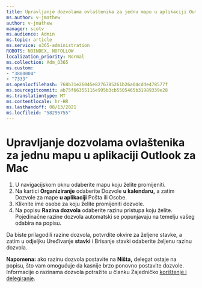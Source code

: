```yaml
---
title: Upravljanje dozvolama ovlaštenika za jednu mapu u aplikaciji Outlook za Mac
ms.author: v-jmathew
author: v-jmathew
manager: scotv
ms.audience: Admin
ms.topic: article
ms.service: o365-administration
ROBOTS: NOINDEX, NOFOLLOW
localization_priority: Normal
ms.collection: Adm_O365
ms.custom:
- "3800004"
- "7333"
ms.openlocfilehash: 768b31e26045e8276785261b26a04cdde478577f
ms.sourcegitcommit: ab75f66355116e995b3cb5505465b31989339e28
ms.translationtype: MT
ms.contentlocale: hr-HR
ms.lasthandoff: 08/13/2021
ms.locfileid: "58295755"
---
```

# <a name="manage-delegate-permissions-for-a-single-folder-in-outlook-for-mac"></a>Upravljanje dozvolama ovlaštenika za jednu mapu u aplikaciji Outlook za Mac

1. U navigacijskom oknu odaberite mapu koju želite promijeniti.
2. Na kartici **Organiziranje** odaberite Dozvole **u kalendaru,** a zatim Dozvole za mape **u aplikaciji** Pošta ili Osobe.
3. Kliknite ime osobe za koju želite promijeniti dozvole.
4. Na popisu **Razina dozvola** odaberite razinu pristupa koju želite. Pojedinačne razine dozvola automatski se popunjavaju na temelju vašeg odabira na popisu.

Da biste prilagodili razine dozvola, potvrdite okvire za željene stavke, a zatim u odjeljku Uređivanje **stavki** i Brisanje stavki odaberite željenu razinu dozvola.

**Napomena:** ako razinu dozvola postavite na **Ništa,** delegat ostaje na popisu, što vam omogućuje da kasnije brzo ponovno postavite dozvole. Informacije o razinama dozvola potražite u članku Zajedničko [korištenje i delegiranje](https://support.microsoft.com/office/options-for-sharing-and-delegating-folders-in-outlook-for-mac-480d8054-68ce-4150-ba1e-b9b7f2fc4ce5).
